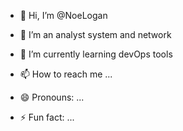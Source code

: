 - 👋 Hi, I’m @NoeLogan
- 👀 I’m an analyst system and network
- 🌱 I’m currently learning devOps tools
  
- 📫 How to reach me ...
- 😄 Pronouns: ...
- ⚡ Fun fact: ...

<!---
NoeLogan/NoeLogan is a ✨ special ✨ repository because its `README.md` (this file) appears on your GitHub profile.
You can click the Preview link to take a look at your changes.
--->
